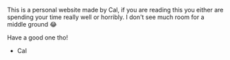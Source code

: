 This is a personal website made by Cal, if you are reading this you either are spending your time really well or horribly. I don't see much room for a middle ground 😂

Have a good one tho!

- Cal
